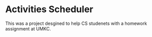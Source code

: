 # Activities Scheduler

This was a project desgined to help CS studenets with a homework assignment at UMKC.
